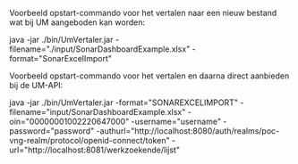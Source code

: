 Voorbeeld opstart-commando voor het vertalen naar een nieuw bestand wat bij UM aangeboden kan worden:

java -jar ./bin/UmVertaler.jar -filename="./input/SonarDashboardExample.xlsx" -format="SonarExcelImport"


Voorbeeld opstart-commando voor het vertalen en daarna direct aanbieden bij de UM-API:

java -jar ./bin/UmVertaler.jar -format="SONAREXCELIMPORT" -filename="input/SonarDashboardExample.xlsx" -oin="00000001002220647000" -username="username" -password="password" -authurl="http://localhost:8080/auth/realms/poc-vng-realm/protocol/openid-connect/token" -url="http://localhost:8081/werkzoekende/lijst"
